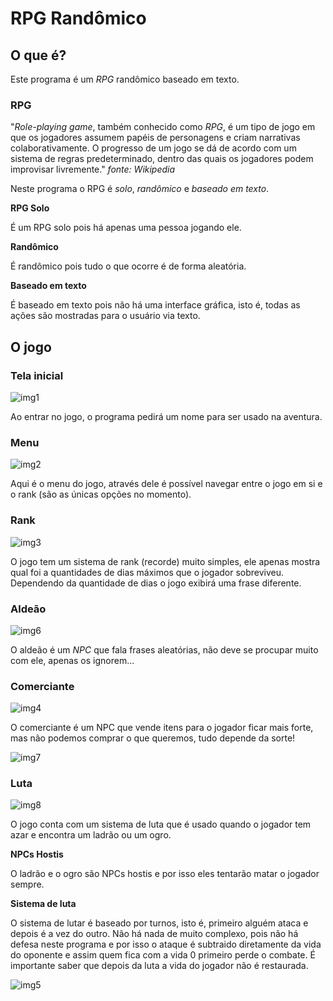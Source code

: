 # RPG Randômico

## O que é?
Este programa é um *RPG* randômico baseado em texto.

### RPG
"*Role-playing game*, também conhecido como *RPG*, é um tipo de jogo em que os jogadores assumem papéis de personagens e criam narrativas colaborativamente. O progresso de um jogo se dá de acordo com um sistema de regras predeterminado, dentro das quais os jogadores podem improvisar livremente."
*fonte: Wikipedia*

Neste programa o RPG é *solo*, *randômico* e *baseado em texto*.

**RPG Solo**

É um RPG solo pois há apenas uma pessoa jogando ele.

**Randômico**

É randômico pois tudo o que ocorre é de forma aleatória.

**Baseado em texto**

É baseado em texto pois não há uma interface gráfica, isto é, todas as ações são mostradas para o usuário via texto.

## O jogo

###  Tela inicial

![img1](https://user-images.githubusercontent.com/65574850/90577686-f1b98500-e197-11ea-9a87-cbd02d7bed9c.png)

Ao entrar no jogo, o programa pedirá um nome para ser usado na aventura.

### Menu

![img2](https://user-images.githubusercontent.com/65574850/90577710-f9792980-e197-11ea-9de7-479f4d669bbc.png)

Aqui é o menu do jogo, através dele é possível navegar entre o jogo em si e o rank (são as únicas opções no momento).

### Rank

![img3](https://user-images.githubusercontent.com/65574850/90577721-ff6f0a80-e197-11ea-8c6f-ee6cbf32ba15.png)

O jogo tem um sistema de rank (recorde) muito simples, ele apenas mostra qual foi a quantidades de dias máximos que o jogador sobreviveu. Dependendo da quantidade
de dias o jogo exibirá uma frase diferente.

### Aldeão

![img6](https://user-images.githubusercontent.com/65574850/90577777-17468e80-e198-11ea-891e-3ce83d401b96.png)

O aldeão é um *NPC* que fala frases aleatórias, não deve se procupar muito com ele, apenas os ignorem...

### Comerciante

![img4](https://user-images.githubusercontent.com/65574850/90577742-085fdc00-e198-11ea-8591-bcd877f791d1.png)
	
O comerciante é um NPC que vende itens para o jogador ficar mais forte, mas não podemos comprar o que queremos, tudo depende da sorte!

![img7](https://user-images.githubusercontent.com/65574850/90577788-20376000-e198-11ea-8ea8-5a52889d92b0.png)

### Luta

![img8](https://user-images.githubusercontent.com/65574850/90577811-288f9b00-e198-11ea-9a19-4ace4f058387.png)

O jogo conta com um sistema de luta que é usado quando o jogador tem azar e encontra um ladrão ou um ogro.

**NPCs Hostis**

O ladrão e o ogro são NPCs hostis e por isso eles tentarão matar o jogador sempre.

**Sistema de luta**

O sistema de lutar é baseado por turnos, isto é, primeiro alguém ataca e depois é a vez do outro. Não há nada de muito complexo, pois não há defesa neste programa
e por isso o ataque é subtraido diretamente da vida do oponente e assim quem fica com a vida 0 primeiro perde o combate. É importante saber que depois da luta a
vida do jogador não é restaurada.

![img5](https://user-images.githubusercontent.com/65574850/90577760-0f86ea00-e198-11ea-9595-84faeb91b92d.png)
